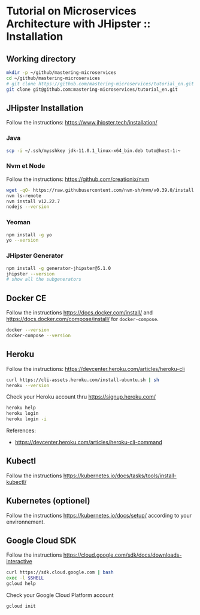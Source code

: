 # Tutorial on Microservices Architecture with JHipster :: Installation

## Working directory
```bash
mkdir -p ~/github/mastering-microservices
cd ~/github/mastering-microservices
# git clone https://github.com/mastering-microservices/tutorial_en.git
git clone git@github.com:mastering-microservices/tutorial_en.git
```

## JHipster Installation 
Follow the instructions: https://www.jhipster.tech/installation/

### Java
```bash
scp -i ~/.ssh/mysshkey jdk-11.0.1_linux-x64_bin.deb tuto@host-1:~
```

### Nvm et Node
Follow the instructions: https://github.com/creationix/nvm
```bash
wget -qO- https://raw.githubusercontent.com/nvm-sh/nvm/v0.39.0/install.sh | bash
nvm ls-remote
nvm install v12.22.7
nodejs --version
```

### Yeoman
```bash
npm install -g yo
yo --version
```

### JHipster Generator
```bash
npm install -g generator-jhipster@5.1.0
jhipster --version
# show all the subgenerators
```

## Docker CE
Follow the instructions https://docs.docker.com/install/ and https://docs.docker.com/compose/install/ for `docker-compose`.

```bash
docker --version
docker-compose --version
```

## Heroku
Follow the instructions: https://devcenter.heroku.com/articles/heroku-cli
```bash
curl https://cli-assets.heroku.com/install-ubuntu.sh | sh
heroku --version
```

Check your Heroku account thru https://signup.heroku.com/
```bash
heroku help
heroku login
heroku login -i
```

References:
 * https://devcenter.heroku.com/articles/heroku-cli-command

## Kubectl

Follow the instructions https://kubernetes.io/docs/tasks/tools/install-kubectl/

## Kubernetes (optionel)

Follow the instructions https://kubernetes.io/docs/setup/ according to your environnement.

## Google Cloud SDK
Follow the instructions https://cloud.google.com/sdk/docs/downloads-interactive
```bash
curl https://sdk.cloud.google.com | bash
exec -l $SHELL
gcloud help
```

Check your Google Cloud Platform account
```bash
gcloud init
```
